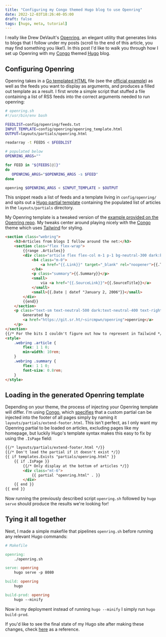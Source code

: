 ```yaml
---
title: "Configuring my Congo themed Hugo blog to use Openring"
date: 2022-12-03T18:26:40-05:00
draft: false
tags: [hugo, meta, tutorial]
---
```


I really like Drew DeVault's [Openring](https://git.sr.ht/~sircmpwn/openring), an elegant utility that generates links to blogs that I follow under my posts (scroll to the end of this article, you may find something you like!).
In this post I'd like to walk you through how I set up Openring with my [Congo](https://jpanther.github.io/congo/) themed [Hugo](https://gohugo.io/) blog.

## Configuring Openring

Openring takes in a [Go templated HTML](https://pkg.go.dev/html/template) file (see the [official example](https://git.sr.ht/~sircmpwn/openring/tree/master/item/in.html)) as well as the feeds you want to display as arguments, and produces a filled out template as a result.
I first wrote a simple script that stuffed a file containing a list of RSS feeds into the correct arguments needed to run openring:

```bash
# openring.sh
#!/usr/bin/env bash

FEEDLIST=config/openring/feeds.txt
INPUT_TEMPLATE=config/openring/openring_template.html
OUTPUT=layouts/partials/openring.html

readarray -t FEEDS < $FEEDLIST

# populated below
OPENRING_ARGS=""

for FEED in "${FEEDS[@]}"
do
   OPENRING_ARGS="$OPENRING_ARGS -s $FEED"
done

openring $OPENRING_ARGS < $INPUT_TEMPLATE > $OUTPUT
```

This snippet reads a list of feeds and a template living in `config/openring/` and spits out a [Hugo partial template](https://gohugo.io/templates/partials/) containing the populated list of articles in the `layouts/partials` directory.

My Openring template is a tweaked version of the [example provided on the Openring repo](https://git.sr.ht/~sircmpwn/openring/tree/master/item/in.html).
My tweaks center around playing nicely with the [Congo](https://jpanther.github.io/congo/) theme which uses [Tailwind](https://tailwindcss.com/) for styling.

```html
<section class="webring">
    <h3>Articles from blogs I follow around the net:</h3>
    <section class="flex flex-wrap">
        {{range .Articles}}
        <div class="article flex flex-col m-1 p-1 bg-neutral-300 dark:bg-neutral-600">
            <h4 class="m-0">
                <a href="{{.Link}}" target="_blank" rel="noopener">{{.Title}}</a>
            </h4>
            <p class="summary">{{.Summary}}</p>
            <small>
                via <a href="{{.SourceLink}}">{{.SourceTitle}}</a>
            </small>
            <small>{{.Date | datef "January 2, 2006"}}</small>
        </div>
        {{end}}
    </section>
    <p class="text-sm text-neutral-500 dark:text-neutral-400 text-right">
        Generated by
        <a href="https://git.sr.ht/~sircmpwn/openring">openring</a>
    </p>
</section>
{{/* For the bits I couldn't figure out how to represent in Tailwind */}}
<style>
    .webring .article {
        flex: 1 1 0;
        min-width: 10rem;
    }
    .webring .summary {
        flex: 1 1 0;
        font-size: 0.8rem;
    }
</style>
```

## Loading in the generated Openring template

Depending on your theme, the process of injecting your Openring template will differ.
I'm using [Congo](https://jpanther.github.io/congo/), which [specifies](https://jpanther.github.io/congo/docs/partials/#head-and-footer) that a custom partial can be injected into the footer of all pages simply by naming it `layouts/partials/extend-footer.html`.
This isn't perfect, as I only want my Openring partial to be loaded on articles, excluding pages like my homepage, but luckily Hugo's template syntax makes this easy to fix by using the `.IsPage` field:

```html
{{/* layouts/partials/extend-footer.html */}}
{{/* Don't load the partial if it doesn't exist */}}
{{ if templates.Exists "partials/openring.html" }}
    {{ if .IsPage }}
        {{/* Only display at the bottom of articles */}}
        <div class="mt-6">
            {{ partial "openring.html" . }}
        </div>
    {{ end }}
{{ end }}
```

Now running the previously described script `openring.sh` followed by `hugo serve` should produce the results we're looking for!

## Tying it all together

Next, I made a simple makefile that pipelines `openring.sh` before running any relevant Hugo commands:

```Makefile
# Makefile

openring:
	./openring.sh

serve: openring
	hugo serve -p 8080

build: openring
	hugo

build-prod: openring
	hugo --minify
```

Now in my deployment instead of running `hugo --minify` I simply run `hugo build-prod`.

If you'd like to see the final state of my Hugo site after making these changes, check [here](https://github.com/nikitawootten/nikitawootten.github.io/) as a reference.
